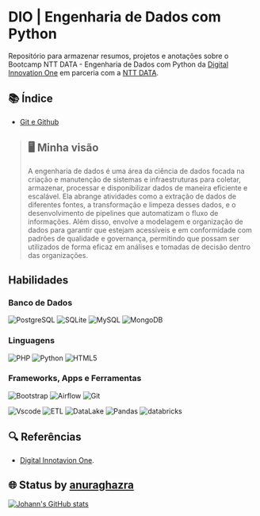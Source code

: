 # DIO | Engenharia de Dados com Python

Repositório para armazenar resumos, projetos e anotações sobre o Bootcamp NTT DATA - Engenharia de Dados com Python da [Digital Innovation One](https://www.dio.me/) em parceria com a [NTT DATA](https://br.nttdata.com/).

## 📚 Índice
- [Git e Github](https://github.com/johanngomig/Dio-Bootcamp-EngDados/tree/main/dio-git-e-github)


> ## 🖥 Minha visão
> A engenharia de dados é uma área da ciência de dados focada na criação e manutenção de
> sistemas e infraestruturas para coletar, armazenar, processar e disponibilizar dados de 
> maneira eficiente e escalável. Ela abrange atividades como a extração de dados de diferentes 
> fontes, a transformação e limpeza desses dados, e o desenvolvimento de pipelines que 
> automatizam o fluxo de informações. Além disso, envolve a modelagem e organização de dados para 
> garantir que estejam acessíveis e em conformidade com padrões de qualidade e governança, 
> permitindo que possam ser utilizados de forma eficaz em análises e tomadas de decisão dentro 
> das organizações.


## Habilidades
### Banco de Dados
![PostgreSQL](https://img.shields.io/badge/PostgreSQL-000?style=for-the-badge&logo=postgresql)
![SQLite](https://img.shields.io/badge/SQLite-000?style=for-the-badge&logo=sqlite&logoColor=07405E)
![MySQL](https://img.shields.io/badge/MySQL-00000F?style=for-the-badge&logo=mysql&logoColor=white)
![MongoDB](https://img.shields.io/badge/MongoDB-%234ea94b.svg?style=for-the-badge&logo=mongodb&logoColor=white)


### Linguagens
![PHP](https://img.shields.io/badge/PHP-777BB4?style=for-the-badge&logo=php&logoColor=white)
![Python](https://img.shields.io/badge/python-3670A0?style=for-the-badge&logo=python&logoColor=ffdd54)
![HTML5](https://img.shields.io/badge/HTML5-E34F26?style=for-the-badge&logo=html5&logoColor=white)


### Frameworks, Apps e Ferramentas
![Bootstrap](https://img.shields.io/badge/-boostrap-0D1117?style=for-the-badge&logo=bootstrap&labelColor=0D1117)
![Airflow](https://img.shields.io/badge/-Airflow-white?style=for-the-badge&logo=apacheairflow&labelColor=blue)
![Git](https://img.shields.io/badge/GIT-E44C30?style=for-the-badge&logo=git&logoColor=white)

![Vscode](https://img.shields.io/badge/Vscode-007ACC?style=for-the-badge&logo=visual-studio-code&logoColor=white)
![ETL](https://img.shields.io/badge/ETL-007ACC?style=for-the-badge&logo=ETL&logoColor=white)
![DataLake](https://img.shields.io/badge/Datalake-00ffff?style=for-the-badge&logo=snowflake&logoColor=black)
![Pandas](https://img.shields.io/badge/Pandas-150458?style=for-the-badge&logo=snowflake&logoColor=white)
![databricks](https://img.shields.io/badge/databricks-FF3621?style=for-the-badge&logo=snowflake&logoColor=white)


## 🔍 Referências
- [Digital Innotavion One](https://www.dio.me/).

## 🌐 Status by [anuraghazra](https://github.com/anuraghazra/github-readme-stats?tab=readme-ov-file)
[![Johann's GitHub stats](https://github-readme-stats.vercel.app/api?username=johanngomig&hide=contribs&hide_title=true)](https://github.com/johanngomig/github-readme-stats)
